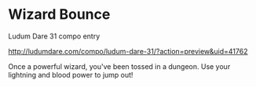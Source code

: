 Wizard Bounce
=================
Ludum Dare 31 compo entry

http://ludumdare.com/compo/ludum-dare-31/?action=preview&uid=41762

Once a powerful wizard, you've been tossed in a dungeon. Use your lightning and blood power to jump out! 





 


 

